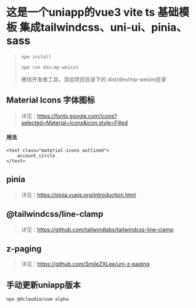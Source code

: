 # 这是一个uniapp的vue3 vite ts 基础模板  集成tailwindcss、uni-ui、pinia、sass


> `npm install`  
> 
> `npm run dev:mp-weixin`  
> 
> 微信开发者工具，添加项目目录下的 dist/dev/mp-weixin目录


## Material Icons 字体图标

> 详见：https://fonts.google.com/icons?selected=Material+Icons&icon.style=Filled

#### 用法
    <text class="material-icons outlined">
        account_circle
    </text>
    
## pinia

> 详见：https://pinia.vuejs.org/introduction.html
    
## @tailwindcss/line-clamp

> 详见：https://github.com/tailwindlabs/tailwindcss-line-clamp

## z-paging

> 详见：https://github.com/SmileZXLee/uni-z-paging
    
    
## 手动更新uniapp版本
    npx @dcloudio/uvm alpha
